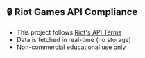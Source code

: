 ## 🔒 Riot Games API Compliance
- This project follows [Riot's API Terms](https://developer.riotgames.com/policies)
- Data is fetched in real-time (no storage)
- Non-commercial educational use only

